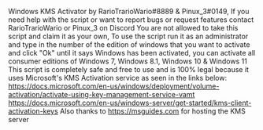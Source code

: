 Windows KMS Activator by RarioTrarioWario#8889 & Pinux_3#0149, If you need help with the script or want to report bugs or request features contact RarioTrarioWario or Pinux_3 on Discord
You are not allowed to take this script and claim it as your own, To use the script run it as an administrator and type in the number of the edition of windows that you want to activate and click "Ok" until it says Windows has been activated, 
you can activate all consumer editions of Windows 7, Windows 8.1, Windows 10 & Windows 11
This script is completely safe and free to use and is 100% legal because it uses Microsoft's KMS Activation service as seen in the links below:
https://docs.microsoft.com/en-us/windows/deployment/volume-activation/activate-using-key-management-service-vamt
https://docs.microsoft.com/en-us/windows-server/get-started/kms-client-activation-keys
Also thanks to https://msguides.com for hosting the KMS server
